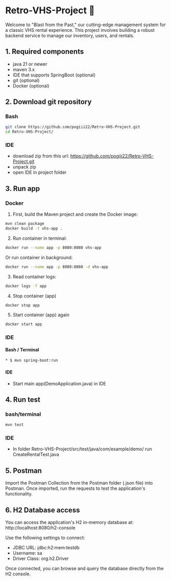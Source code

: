 # Retro-VHS-Project 📼
Welcome to "Blast from the Past," our cutting-edge management system for a classic VHS rental experience. This project involves building a robust backend service to manage our inventory, users, and rentals.

## 1. Required components
 * java 21 or newer
 * maven 3.x
 * IDE that supports SpringBoot (optional)
 * git (optional)
 * Docker (optional)

## 2. Download git repository
### Bash
```bash
git clone https://github.com/pogiii22/Retro-VHS-Project.git
cd Retro-VHS-Project/
```

  ### IDE
  * download zip from this url: https://github.com/pogiii22/Retro-VHS-Project.git
  * unpack zip
  * open IDE in project folder

## 3. Run app
### Docker
1. First, build the Maven project and create the Docker image:
```bash
mvn clean package
docker build -t vhs-app .
```
2. Run container in terminal:
```bash
docker run --name app -p 8080:8080 vhs-app
```
   Or run container in background:
```bash
docker run --name app -p 8080:8080 -d vhs-app
```
3. Read container logs:
```bash
docker logs -f app
```
4. Stop container (app)
```bash
docker stop app
```
5. Start container (app) again
```bash
docker start app
```
### IDE
 #### Bash / Terminal
 ```bash
 * $ mvn spring-boot:run
```
#### IDE
 * Start main app(DemoApplication.java) in IDE

## 4. Run test

### bash/terminal 
```bash
mvn test
```
### IDE
  * In folder Retro-VHS-Project/src/test/java/com/example/demo/ run CreateRentalTest.java

## 5. Postman
Import the Postman Collection from the Postman folder (.json file) into Postman.
Once imported, run the requests to test the application's functionality.
## 6. H2 Database access
You can access the application's H2 in-memory database at:
http://localhost:8080/h2-console

Use the following settings to connect:

* JDBC URL: jdbc:h2:mem:testdb
* Username: sa
* Driver Class: org.h2.Driver

Once connected, you can browse and query the database directly from the H2 console.




